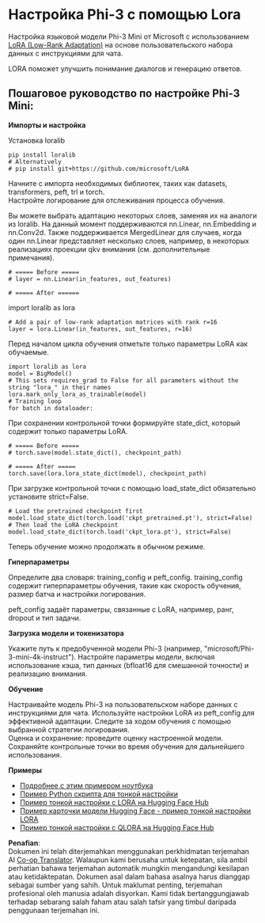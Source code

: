 <!--
CO_OP_TRANSLATOR_METADATA:
{
  "original_hash": "50b6a55a0831b417835087d8b57759fe",
  "translation_date": "2025-05-09T20:47:16+00:00",
  "source_file": "md/03.FineTuning/FineTuning_Lora.md",
  "language_code": "ms"
}
-->
# **Настройка Phi-3 с помощью Lora**

Настройка языковой модели Phi-3 Mini от Microsoft с использованием [LoRA (Low-Rank Adaptation)](https://github.com/microsoft/LoRA?WT.mc_id=aiml-138114-kinfeylo) на основе пользовательского набора данных с инструкциями для чата.

LORA поможет улучшить понимание диалогов и генерацию ответов.

## Пошаговое руководство по настройке Phi-3 Mini:

**Импорты и настройка**

Установка loralib

```
pip install loralib
# Alternatively
# pip install git+https://github.com/microsoft/LoRA

```

Начните с импорта необходимых библиотек, таких как datasets, transformers, peft, trl и torch.  
Настройте логирование для отслеживания процесса обучения.

Вы можете выбрать адаптацию некоторых слоев, заменяя их на аналоги из loralib. На данный момент поддерживаются nn.Linear, nn.Embedding и nn.Conv2d. Также поддерживается MergedLinear для случаев, когда один nn.Linear представляет несколько слоев, например, в некоторых реализациях проекции qkv внимания (см. дополнительные примечания).

```
# ===== Before =====
# layer = nn.Linear(in_features, out_features)
```

```
# ===== After ======
```

import loralib as lora

```
# Add a pair of low-rank adaptation matrices with rank r=16
layer = lora.Linear(in_features, out_features, r=16)
```

Перед началом цикла обучения отметьте только параметры LoRA как обучаемые.

```
import loralib as lora
model = BigModel()
# This sets requires_grad to False for all parameters without the string "lora_" in their names
lora.mark_only_lora_as_trainable(model)
# Training loop
for batch in dataloader:
```

При сохранении контрольной точки формируйте state_dict, который содержит только параметры LoRA.

```
# ===== Before =====
# torch.save(model.state_dict(), checkpoint_path)
```  
```
# ===== After =====
torch.save(lora.lora_state_dict(model), checkpoint_path)
```

При загрузке контрольной точки с помощью load_state_dict обязательно установите strict=False.

```
# Load the pretrained checkpoint first
model.load_state_dict(torch.load('ckpt_pretrained.pt'), strict=False)
# Then load the LoRA checkpoint
model.load_state_dict(torch.load('ckpt_lora.pt'), strict=False)
```

Теперь обучение можно продолжать в обычном режиме.

**Гиперпараметры**

Определите два словаря: training_config и peft_config. training_config содержит гиперпараметры обучения, такие как скорость обучения, размер батча и настройки логирования.

peft_config задаёт параметры, связанные с LoRA, например, ранг, dropout и тип задачи.

**Загрузка модели и токенизатора**

Укажите путь к предобученной модели Phi-3 (например, "microsoft/Phi-3-mini-4k-instruct"). Настройте параметры модели, включая использование кэша, тип данных (bfloat16 для смешанной точности) и реализацию внимания.

**Обучение**

Настраивайте модель Phi-3 на пользовательском наборе данных с инструкциями для чата. Используйте настройки LoRA из peft_config для эффективной адаптации. Следите за ходом обучения с помощью выбранной стратегии логирования.  
Оценка и сохранение: проведите оценку настроенной модели.  
Сохраняйте контрольные точки во время обучения для дальнейшего использования.

**Примеры**
- [Подробнее с этим примером ноутбука](../../../../code/03.Finetuning/Phi_3_Inference_Finetuning.ipynb)  
- [Пример Python скрипта для тонкой настройки](../../../../code/03.Finetuning/FineTrainingScript.py)  
- [Пример тонкой настройки с LORA на Hugging Face Hub](../../../../code/03.Finetuning/Phi-3-finetune-lora-python.ipynb)  
- [Пример карточки модели Hugging Face - пример тонкой настройки LORA](https://huggingface.co/microsoft/Phi-3-mini-4k-instruct/blob/main/sample_finetune.py)  
- [Пример тонкой настройки с QLORA на Hugging Face Hub](../../../../code/03.Finetuning/Phi-3-finetune-qlora-python.ipynb)

**Penafian**:  
Dokumen ini telah diterjemahkan menggunakan perkhidmatan terjemahan AI [Co-op Translator](https://github.com/Azure/co-op-translator). Walaupun kami berusaha untuk ketepatan, sila ambil perhatian bahawa terjemahan automatik mungkin mengandungi kesilapan atau ketidaktepatan. Dokumen asal dalam bahasa asalnya harus dianggap sebagai sumber yang sahih. Untuk maklumat penting, terjemahan profesional oleh manusia adalah disyorkan. Kami tidak bertanggungjawab terhadap sebarang salah faham atau salah tafsir yang timbul daripada penggunaan terjemahan ini.